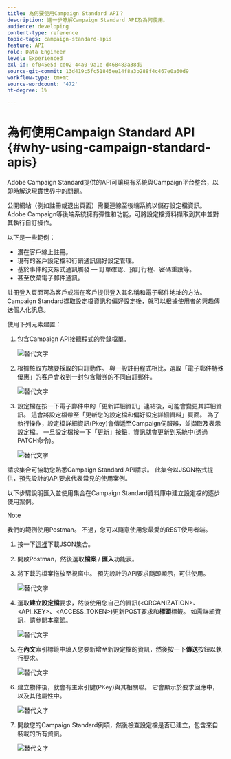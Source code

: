 ```yaml
---
title: 為何要使用Campaign Standard API？
description: 進一步瞭解Campaign Standard API及為何使用。
audience: developing
content-type: reference
topic-tags: campaign-standard-apis
feature: API
role: Data Engineer
level: Experienced
exl-id: ef045e5d-cd02-44a0-9a1e-d468483a38d9
source-git-commit: 13d419c5fc51845ee14f8a3b288f4c467e0a60d9
workflow-type: tm+mt
source-wordcount: '472'
ht-degree: 1%

---
```


# 為何使用Campaign Standard API {#why-using-campaign-standard-apis}

Adobe Campaign Standard提供的API可讓現有系統與Campaign平台整合，以即時解決現實世界中的問題。

公開網站（例如註冊或退出頁面）需要連線至後端系統以儲存設定檔資訊。 Adobe Campaign等後端系統擁有彈性和功能，可將設定檔資料擷取到其中並對其執行自訂操作。

以下是一些範例：

* 潛在客戶線上註冊。
* 現有的客戶設定檔和行銷通訊偏好設定管理。
* 基於事件的交易式通訊觸發 — 訂單確認、預訂行程、密碼重設等。
* 甚至放棄電子郵件通訊。

註冊登入頁面可為客戶或潛在客戶提供登入其名稱和電子郵件地址的方法。 Campaign Standard擷取設定檔資訊和偏好設定後，就可以根據使用者的興趣傳送個人化訊息。

使用下列元素建置：

1. 包含Campaign API接聽程式的登錄檔單。

   ![替代文字](assets/apis_uc1.png)

1. 根據核取方塊要採取的自訂動作。 與一般註冊程式相比，選取「電子郵件特殊優惠」的客戶會收到一封包含贈券的不同自訂郵件。

   ![替代文字](assets/apis_uc2.png)

1. 設定檔在按一下電子郵件中的「更新詳細資訊」連結後，可能會變更其詳細資訊。 這會將設定檔帶至「更新您的設定檔和偏好設定詳細資料」頁面。 為了執行操作，設定檔詳細資訊(Pkey)會傳遞至Campaign伺服器，並擷取及表示設定檔。 一旦設定檔按一下「更新」按鈕，資訊就會更新到系統中(透過PATCH命令)。

   ![替代文字](assets/apis_uc3.png)

請求集合可協助您熟悉Campaign Standard API請求。 此集合以JSON格式提供，預先設計的API要求代表常見的使用案例。

以下步驟說明匯入並使用集合在Campaign Standard資料庫中建立設定檔的逐步使用案例。

>[!NOTE]
>
>我們的範例使用Postman。 不過，您可以隨意使用您最愛的REST使用者端。

1. 按一下[這裡](https://helpx.adobe.com/content/dam/help/en/campaign/kb/working-with-acs-api/_jcr_content/main-pars/download_section/download-1/KB_postman_collection.json.zip)下載JSON集合。

1. 開啟Postman，然後選取&#x200B;**檔案** / **匯入**&#x200B;功能表。

1. 將下載的檔案拖放至視窗中。 預先設計的API要求隨即顯示，可供使用。

   ![替代文字](assets/postman_collection.png)

1. 選取&#x200B;**建立設定檔**&#x200B;要求，然後使用您自己的資訊(&lt;ORGANIZATION>、&lt;API_KEY>、&lt;ACCESS_TOKEN>)更新POST要求和&#x200B;**標頭**&#x200B;標籤。 如需詳細資訊，請參閱[本章節](../../api/using/setting-up-api-access.md)。

   ![替代文字](assets/postman_uc1.png)

1. 在&#x200B;**內文**&#x200B;索引標籤中填入您要新增至新設定檔的資訊，然後按一下&#x200B;**傳送**&#x200B;按鈕以執行要求。

   ![替代文字](assets/postman_uc2.png)

1. 建立物件後，就會有主索引鍵(PKey)與其相關聯。 它會顯示於要求回應中，以及其他屬性中。

   ![替代文字](assets/postman_uc3.png)

1. 開啟您的Campaign Standard例項，然後檢查設定檔是否已建立，包含來自裝載的所有資訊。

   ![替代文字](assets/postman_uc4.png)
